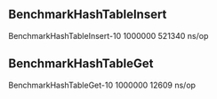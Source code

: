 ## BenchmarkHashTableInsert
BenchmarkHashTableInsert-10    	 1000000	    521340 ns/op

## BenchmarkHashTableGet
BenchmarkHashTableGet-10    	 1000000	     12609 ns/op
